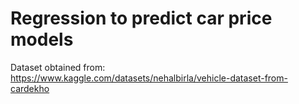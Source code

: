 # Regression to predict car price models
Dataset obtained from: https://www.kaggle.com/datasets/nehalbirla/vehicle-dataset-from-cardekho
